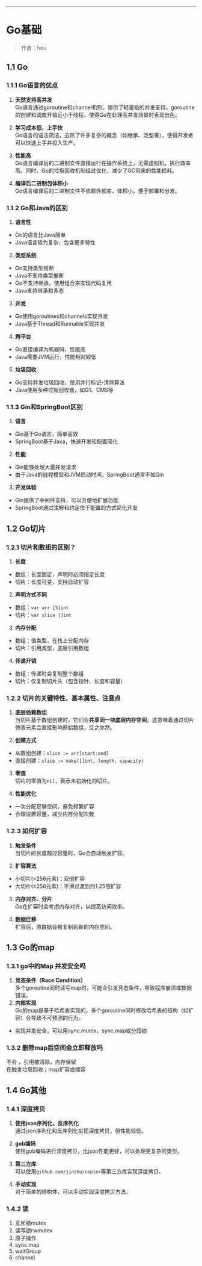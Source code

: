 ------

# Go基础

> 作者：hou

## 1.1 Go
### 1.1.1 Go语言的优点

1. **天然支持高并发**  
Go语言通过goroutine和channel机制，提供了轻量级的并发支持。goroutine的创建和调度开销远小于线程，使得Go在处理高并发场景时表现出色。

2. **学习成本低，上手快**  
Go语言的语法简洁，去除了许多复杂的概念（如继承、泛型等），使得开发者可以快速上手并投入生产。

3. **性能高**  
Go语言编译后的二进制文件直接运行在操作系统上，无需虚拟机，执行效率高。同时，Go的垃圾回收机制经过优化，减少了GC带来的性能损耗。

4. **编译后二进制包体积小**  
Go语言编译后的二进制文件不依赖外部库，体积小，便于部署和分发。

### 1.1.2 Go和Java的区别

1. **语言性**  
- Go的语言比Java简单  
- Java语言较为复杂，包含更多特性  

2. **类型系统**  
- Go支持类型推断  
- Java不支持类型推断  
- Go不支持继承，使用组合来实现代码复用  
- Java支持继承和多态  

3. **并发**  
- Go使用goroutines和channels实现并发  
- Java基于Thread和Runnable实现并发  

4. **跨平台**  
- Go直接编译为机器码，性能高  
- Java需要JVM运行，性能相对较低  

5. **垃圾回收**  
- Go支持并发垃圾回收，使用并行标记-清除算法  
- Java使用多种垃圾回收器，如G1、CMS等  

### 1.1.3 Gin和SpringBoot区别

1. **语言**  
- Gin基于Go语言，简单高效  
- SpringBoot基于Java，快速开发和配置简化  

2. **性能**  
- Gin能够处理大量并发请求  
- 由于Java的线程模型和JVM启动时间，SpringBoot通常不如Gin  

3. **开发体验**  
- Gin提供了中间件支持，可以方便地扩展功能  
- SpringBoot通过注解和约定优于配置的方式简化开发

## 1.2 Go切片
### 1.2.1 切片和数组的区别？

1. **长度**   
- 数组：长度固定，声明时必须指定长度
- 切片：长度可变，支持自动扩容

2. **声明方式不同**  
- 数组：`var arr [5]int`
- 切片：`var slice []int`

3. **内存分配**  
- 数组：值类型，在栈上分配内存  
- 切片：引用类型，底层引用数组  

4. **传递开销**  
- 数组：传递时会复制整个数组  
- 切片：仅复制切片头（包含指针、长度和容量）

### 1.2.2 切片的关键特性、基本属性、注意点

1. **底层依赖数组**  
当切片基于数组创建时，它们会**共享同一块底层内存空间**。这意味着通过切片修改元素会直接影响原始数组，反之亦然。  

2. **创建方式**  
- 从数组创建：`slice := arr[start:end]`  
- 直接创建：`slice := make([]int, length, capacity)`  

3. **零值**  
切片的零值为`nil`，表示未初始化的切片。  

4. **性能优化**  
- 一次分配足够空间，避免频繁扩容  
- 合理设置容量，减少内存分配次数  

### 1.2.3 如何扩容

1. **触发条件**  
当切片的长度超过容量时，Go会自动触发扩容。  

2. **扩容算法**  
- 小切片(<256元素)：双倍扩容  
- 大切片(≥256元素)：平滑过渡到约1.25倍扩容  

3. **内存对齐、分片**  
Go在扩容时会考虑内存对齐，以提高访问效率。  

4. **数据迁移**  
扩容后，原数据会被复制到新的内存空间。  

## 1.3 Go的map
### 1.3.1 go中的Map 并发安全吗

1. **竞态条件（Race Condition）**  
多个goroutine同时读写map时，可能会引发竞态条件，导致程序崩溃或数据错误。
2. **内部实现**  
Go的map是基于哈希表实现的，多个goroutine同时修改哈希表的结构（如扩容）会导致不可预测的行为。

- 实现并发安全，可以用sync.mutex，sync.map或分段锁

### 1.3.2 删除map后空间会立即释放吗

不会 ，引用被清除，内存保留  
在触发垃圾回收；map扩容或缩容

## 1.4 Go其他
### 1.4.1 深度拷贝

1. **使用json序列化、反序列化**  
通过json序列化和反序列化实现深度拷贝，但性能较低。  

2. **gob编码**  
使用gob编码进行深度拷贝，比json性能更好，可以处理更复杂的类型。  

3. **第三方库**  
可以使用`github.com/jinzhu/copier`等第三方库实现深度拷贝。  

4. **手动实现**  
对于简单的结构体，可以手动实现深度拷贝方法。 

### 1.4.2 锁

1. 互斥锁mutex
2. 读写锁rwmutex
3. 原子操作
4. sync.map
5. waitGroup
6. channel

